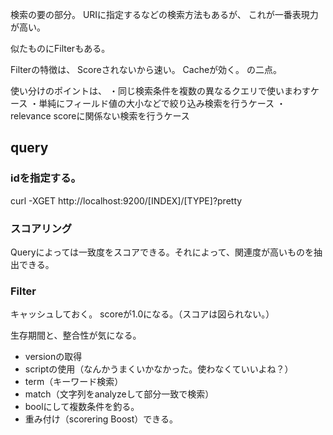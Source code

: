 検索の要の部分。
URIに指定するなどの検索方法もあるが、
これが一番表現力が高い。

似たものにFilterもある。

Filterの特徴は、
Scoreされないから速い。
Cacheが効く。
の二点。

使い分けのポイントは、
・同じ検索条件を複数の異なるクエリで使いまわすケース
・単純にフィールド値の大小などで絞り込み検索を行うケース
・relevance scoreに関係ない検索を行うケース

## query

### idを指定する。

curl -XGET http://localhost:9200/[INDEX]/[TYPE]?pretty


### スコアリング

Queryによっては一致度をスコアできる。それによって、関連度が高いものを抽出できる。


### Filter

キャッシュしておく。
scoreが1.0になる。（スコアは図られない。）

生存期間と、整合性が気になる。



* versionの取得
* scriptの使用（なんかうまくいかなかった。使わなくていいよね？）
* term（キーワード検索）
* match（文字列をanalyzeして部分一致で検索）
* boolにして複数条件を釣る。
* 重み付け（scorering Boost）できる。

